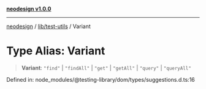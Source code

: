 [**neodesign v1.0.0**](../../../README.md)

***

[neodesign](../../../modules.md) / [lib/test-utils](../README.md) / Variant

# Type Alias: Variant

> **Variant**: `"find"` \| `"findAll"` \| `"get"` \| `"getAll"` \| `"query"` \| `"queryAll"`

Defined in: node\_modules/@testing-library/dom/types/suggestions.d.ts:16
